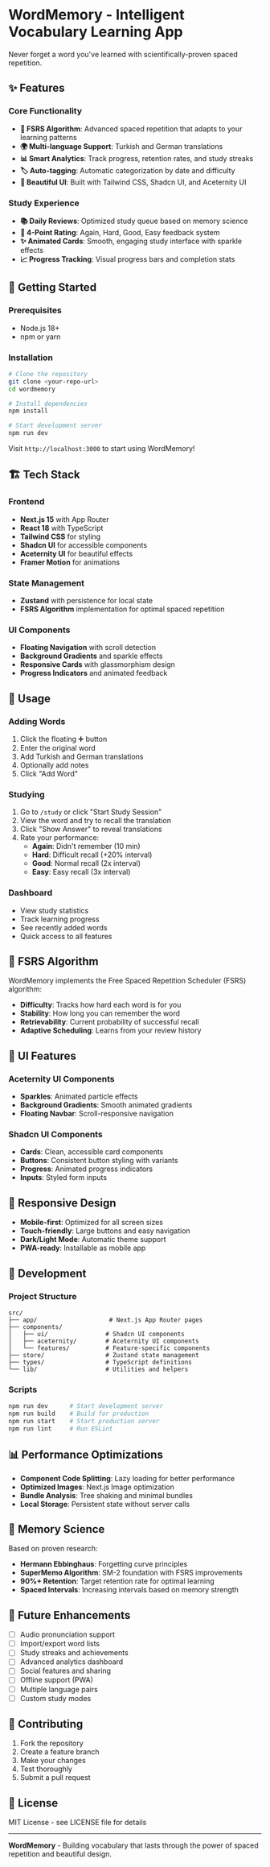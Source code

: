 # WordMemory - Intelligent Vocabulary Learning App

Never forget a word you've learned with scientifically-proven spaced repetition.

## ✨ Features

### Core Functionality
- **🧠 FSRS Algorithm**: Advanced spaced repetition that adapts to your learning patterns
- **🌍 Multi-language Support**: Turkish and German translations
- **📊 Smart Analytics**: Track progress, retention rates, and study streaks
- **🏷️ Auto-tagging**: Automatic categorization by date and difficulty
- **📱 Beautiful UI**: Built with Tailwind CSS, Shadcn UI, and Aceternity UI

### Study Experience
- **📚 Daily Reviews**: Optimized study queue based on memory science
- **🎯 4-Point Rating**: Again, Hard, Good, Easy feedback system
- **✨ Animated Cards**: Smooth, engaging study interface with sparkle effects
- **📈 Progress Tracking**: Visual progress bars and completion stats

## 🚀 Getting Started

### Prerequisites
- Node.js 18+ 
- npm or yarn

### Installation

```bash
# Clone the repository
git clone <your-repo-url>
cd wordmemory

# Install dependencies
npm install

# Start development server
npm run dev
```

Visit `http://localhost:3000` to start using WordMemory!

## 🏗️ Tech Stack

### Frontend
- **Next.js 15** with App Router
- **React 18** with TypeScript
- **Tailwind CSS** for styling
- **Shadcn UI** for accessible components
- **Aceternity UI** for beautiful effects
- **Framer Motion** for animations

### State Management
- **Zustand** with persistence for local state
- **FSRS Algorithm** implementation for optimal spaced repetition

### UI Components
- **Floating Navigation** with scroll detection
- **Background Gradients** and sparkle effects
- **Responsive Cards** with glassmorphism design
- **Progress Indicators** and animated feedback

## 📖 Usage

### Adding Words
1. Click the floating ➕ button
2. Enter the original word
3. Add Turkish and German translations
4. Optionally add notes
5. Click "Add Word"

### Studying
1. Go to `/study` or click "Start Study Session"
2. View the word and try to recall the translation
3. Click "Show Answer" to reveal translations
4. Rate your performance:
   - **Again**: Didn't remember (10 min)
   - **Hard**: Difficult recall (+20% interval)
   - **Good**: Normal recall (2x interval)
   - **Easy**: Easy recall (3x interval)

### Dashboard
- View study statistics
- Track learning progress
- See recently added words
- Quick access to all features

## 🧠 FSRS Algorithm

WordMemory implements the Free Spaced Repetition Scheduler (FSRS) algorithm:

- **Difficulty**: Tracks how hard each word is for you
- **Stability**: How long you can remember the word
- **Retrievability**: Current probability of successful recall
- **Adaptive Scheduling**: Learns from your review history

## 🎨 UI Features

### Aceternity UI Components
- **Sparkles**: Animated particle effects
- **Background Gradients**: Smooth animated gradients
- **Floating Navbar**: Scroll-responsive navigation

### Shadcn UI Components
- **Cards**: Clean, accessible card components
- **Buttons**: Consistent button styling with variants
- **Progress**: Animated progress indicators
- **Inputs**: Styled form inputs

## 📱 Responsive Design

- **Mobile-first**: Optimized for all screen sizes
- **Touch-friendly**: Large buttons and easy navigation
- **Dark/Light Mode**: Automatic theme support
- **PWA-ready**: Installable as mobile app

## 🔧 Development

### Project Structure
```
src/
├── app/                    # Next.js App Router pages
├── components/
│   ├── ui/                # Shadcn UI components
│   ├── aceternity/        # Aceternity UI components
│   └── features/          # Feature-specific components
├── store/                 # Zustand state management
├── types/                 # TypeScript definitions
└── lib/                   # Utilities and helpers
```

### Scripts
```bash
npm run dev      # Start development server
npm run build    # Build for production
npm run start    # Start production server
npm run lint     # Run ESLint
```

## 📊 Performance Optimizations

- **Component Code Splitting**: Lazy loading for better performance
- **Optimized Images**: Next.js Image optimization
- **Bundle Analysis**: Tree shaking and minimal bundles
- **Local Storage**: Persistent state without server calls

## 🎯 Memory Science

Based on proven research:
- **Hermann Ebbinghaus**: Forgetting curve principles
- **SuperMemo Algorithm**: SM-2 foundation with FSRS improvements
- **90%+ Retention**: Target retention rate for optimal learning
- **Spaced Intervals**: Increasing intervals based on memory strength

## 🌟 Future Enhancements

- [ ] Audio pronunciation support
- [ ] Import/export word lists
- [ ] Study streaks and achievements
- [ ] Advanced analytics dashboard
- [ ] Social features and sharing
- [ ] Offline support (PWA)
- [ ] Multiple language pairs
- [ ] Custom study modes

## 🤝 Contributing

1. Fork the repository
2. Create a feature branch
3. Make your changes
4. Test thoroughly
5. Submit a pull request

## 📄 License

MIT License - see LICENSE file for details

---

**WordMemory** - Building vocabulary that lasts through the power of spaced repetition and beautiful design.